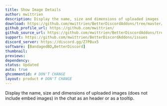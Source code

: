 ```yaml
---
title: Show Image Details
author: mwittrien
description: Display the name, size and dimensions of uploaded images (does not include embed images) in the chat as an header or as a tooltip.
download: https://github.com/mwittrien/BetterDiscordAddons/tree/master/Plugins/ShowImageDetails
github_profile_url: https://github.com/mwittrien/
github_source_url: https://github.com/mwittrien/BetterDiscordAddons/tree/master/Plugins/ShowImageDetails
support: https://github.com/mwittrien/BetterDiscordAddons/issues
discord_server: https://discord.gg/Z7PBux5
software: [BandagedBD,BetterDiscord]
thumbnail:
previews:
dependency:
status: Updated
auto: true
ghcommentid: # DON'T CHANGE
layout: product # DON'T CHANGE
---
```

Display the name, size and dimensions of uploaded images (does not include embed images) in the chat as an header or as a tooltip.